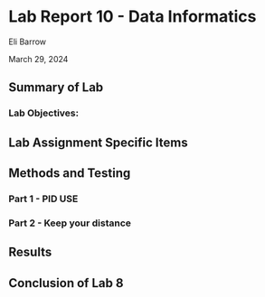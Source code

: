 # Lab Report 10 - Data Informatics
Eli Barrow

March 29, 2024

## Summary of Lab ##




### Lab Objectives: ###


## Lab Assignment Specific Items ##



## Methods and Testing ##



### Part 1 - PID USE ###


### Part 2 - Keep your distance ###



## Results ##


## Conclusion of Lab 8 ##

